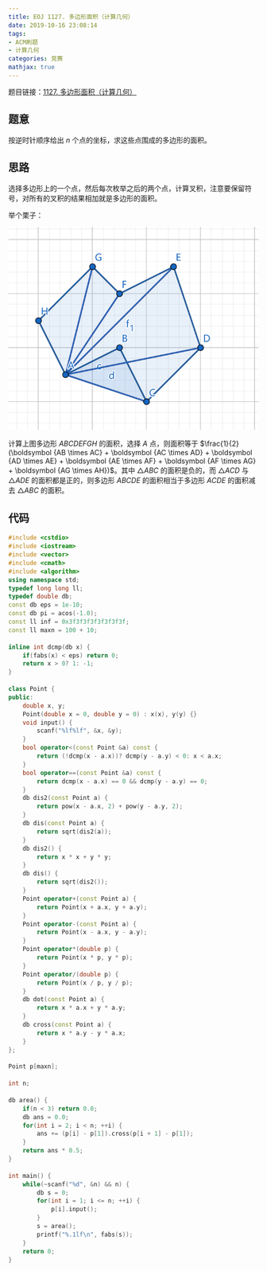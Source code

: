 ```yaml
---
title: EOJ 1127. 多边形面积（计算几何）
date: 2019-10-16 23:08:14
tags:
- ACM刷题
- 计算几何
categories: 竞赛
mathjax: true
---
```


题目链接：[1127. 多边形面积（计算几何）](https://acm.ecnu.edu.cn/problem/1127/)

## 题意

按逆时针顺序给出 $n$ 个点的坐标，求这些点围成的多边形的面积。

## 思路

选择多边形上的一个点，然后每次枚举之后的两个点，计算叉积，注意要保留符号，对所有的叉积的结果相加就是多边形的面积。

举个栗子：

![title](https://raw.githubusercontent.com/WuTao18/images/master/gitnote/2019/10/16/1571236300876-1571236301094.png)

计算上图多边形 $ABCDEFGH$ 的面积，选择 $A$ 点，则面积等于 $\frac{1}{2} (\boldsymbol {AB \times AC} + \boldsymbol {AC \times AD} + \boldsymbol {AD \times AE} + \boldsymbol {AE \times AF} + \boldsymbol {AF \times AG} + \boldsymbol {AG \times AH})$。其中 $\triangle ABC$ 的面积是负的，而 $\triangle ACD$ 与 $\triangle ADE$ 的面积都是正的，则多边形 $ABCDE$ 的面积相当于多边形 $ACDE$ 的面积减去 $\triangle ABC$ 的面积。

## 代码

```cpp
#include <cstdio>
#include <iostream>
#include <vector>
#include <cmath>
#include <algorithm>
using namespace std;
typedef long long ll;
typedef double db;
const db eps = 1e-10;  
const db pi = acos(-1.0);  
const ll inf = 0x3f3f3f3f3f3f3f3f;  
const ll maxn = 100 + 10;

inline int dcmp(db x) {
    if(fabs(x) < eps) return 0;
    return x > 0? 1: -1;
}

class Point {
public:
    double x, y;
    Point(double x = 0, double y = 0) : x(x), y(y) {}
    void input() {
        scanf("%lf%lf", &x, &y);
    }
    bool operator<(const Point &a) const {
        return (!dcmp(x - a.x))? dcmp(y - a.y) < 0: x < a.x;
    }
    bool operator==(const Point &a) const {
        return dcmp(x - a.x) == 0 && dcmp(y - a.y) == 0;
    }
    db dis2(const Point a) {
        return pow(x - a.x, 2) + pow(y - a.y, 2);
    }
    db dis(const Point a) {
        return sqrt(dis2(a));
    }
    db dis2() {
        return x * x + y * y;
    }
    db dis() {
        return sqrt(dis2());
    }
    Point operator+(const Point a) {
        return Point(x + a.x, y + a.y);
    }
    Point operator-(const Point a) {
        return Point(x - a.x, y - a.y);
    }
    Point operator*(double p) {
        return Point(x * p, y * p);
    }
    Point operator/(double p) {
        return Point(x / p, y / p);
    }
    db dot(const Point a) {
        return x * a.x + y * a.y;
    }
    db cross(const Point a) {
        return x * a.y - y * a.x;
    }
};

Point p[maxn];

int n;

db area() {
    if(n < 3) return 0.0;
    db ans = 0.0;
    for(int i = 2; i < n; ++i) {
        ans += (p[i] - p[1]).cross(p[i + 1] - p[1]);
    }
    return ans * 0.5;
}

int main() {
    while(~scanf("%d", &n) && n) {
        db s = 0;
        for(int i = 1; i <= n; ++i) {
            p[i].input();
        }
        s = area();
        printf("%.1lf\n", fabs(s));
    }
    return 0;
}
```
